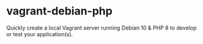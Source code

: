 # vagrant-debian-php
Quickly create a local Vagrant server running Debian 10 &amp; PHP 8 to develop or test your application(s).
